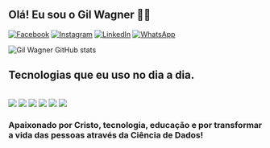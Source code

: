 ## Olá! Eu sou o Gil Wagner 👨‍💻

[![Facebook](https://img.shields.io/badge/Facebook-1877F2?style=for-the-badge&logo=facebook&logoColor=white)](https://www.facebook.com/GileWilmaOliveira)
[![Instagram](https://img.shields.io/badge/Instagram-E4405F?style=for-the-badge&logo=instagram&logoColor=white)](https://www.instagram.com/gil_wilma_oliveira/)
[![LinkedIn](https://img.shields.io/badge/LinkedIn-0077B5?style=for-the-badge&logo=linkedin&logoColor=white)](https://www.linkedin.com/in/gil-wagner-souza-oliveira-7b626824/)
[![WhatsApp](https://img.shields.io/badge/WhatsApp-25D366?style=for-the-badge&logo=whatsapp&logoColor=white)](https://wa.me/5544998883277?text=Ol%C3%A1%21+Sou+o+Gil+Wagner+e+estou+a+sua+disposi%C3%A7%C3%A3o.+Em+que+posso+servi-lo%3F/)

![Gil Wagner GitHub stats](https://github-readme-stats.vercel.app/api?username=gilwagnerds&show_icons=true&theme=tokyonight) 

## Tecnologias que eu uso no dia a dia.
<div style="display: inline_block"><br/>
    <img align="center alt="html5" src="https://img.shields.io/badge/Python-14354C?style=for-the-badge&logo=python&logoColor=white" />
     <img align="center alt="html5" src="https://img.shields.io/badge/GIT-E44C30?style=for-the-badge&logo=git&logoColor=white" />
    <img align="center alt="html5" src="https://img.shields.io/badge/SQLite-07405E?style=for-the-badge&logo=sqlite&logoColor=white" />
    <img align="center alt="html5" src="https://img.shields.io/badge/Visual_Studio-5C2D91?style=for-the-badge&logo=visual%20studio&logoColor=white" />
    <img align="center alt="html5" src="https://img.shields.io/badge/Atom-66595C?style=for-the-badge&logo=Atom&logoColor=white" />
    <img align="center alt="html5" src="https://img.shields.io/badge/GitHub-100000?style=for-the-badge&logo=github&logoColor=white" />
  </div>

  ### Apaixonado por Cristo, tecnologia, educação e por transformar a vida das pessoas através da Ciência de Dados!
